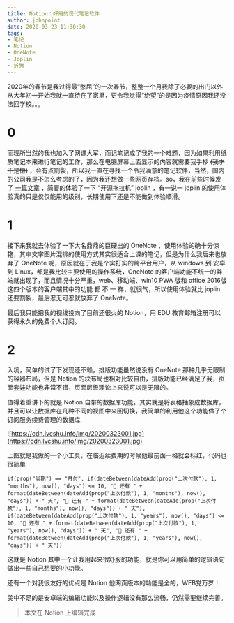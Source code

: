 ```yaml
---
title: Notion：好用的现代笔记软件
author: johnpoint
date: 2020-03-23 11:30:30
tags:
- 笔记
- Notion
- OneNote
- Joplin
- 折腾
---
```


2020年的春节是我过得最“憋屈”的一次春节，整整一个月我除了必要的出门以外从大年初一开始我就一直待在了家里，更令我觉得“绝望”的是因为疫情原因我还没法回学校。。。

# 0

而理所当然的我也加入了网课大军，而记笔记成了我的一个难题，因为如果利用纸质笔记本来进行笔记的工作，那么在电脑屏幕上面显示的内容就需要我手抄 ~~(我才不是懒)~~ ，会有点割裂，所以我一直在寻找一个令我满意的笔记软件，当然，国内的公司我是不怎么考虑的了，因为我还想做一些网页存档。so，我在前些时候发了 [一篇文章](https://blog.lvcshu.com/2020/02/22/Joplin%E7%AC%94%E8%AE%B0%E8%BD%AF%E4%BB%B6%E7%9A%84%E6%96%B0%E9%80%89%E6%8B%A9/) ，简要的体验了一下 “开源拖拉机” joplin ，有一说一 joplin 的使用体验真的只是仅仅能用的级别，长期使用下还是不能做到体验顺滑。

# 1

接下来我就去体验了一下大名鼎鼎的巨硬出的 OneNote ，使用体验的确十分惊艳，其中文字图片混排的使用方式其实很适合上课的笔记，但是为什么我后来也放弃了 OneNote 呢，原因就在于我是个实打实的跨平台用户，从 windows 到 安卓 到 Linux，都是我比较主要使用的操作系统，OneNote 的客户端功能不统一的弊端就出现了，而且情况十分严重，web、移动端、win10 PWA 版和 office 2016版这四个版本的客户端其中的功能 都 不 一 样，就很气，所以使用体验就比 joplin 还要割裂，最后忍无可忍就放弃了 OneNote。

最后我只能把我的视线投向了目前还很火的 Notion，用 EDU 教育邮箱注册可以获得永久的免费个人订阅。

# 2

入坑，简单的试了下发现还不赖，排版功能虽然说没有 OneNote 那种几乎无限制的容器布局，但是 Notion 的块布局也相对比较自由，排版功能已经满足了我，页面套娃功能也非常不错，页面层级理论上来说可以是无限的。

值得着重讲下的就是 Notion 自带的数据库功能，其实就是将表格抽象成数据库，并且可以让数据库在几种不同的视图中来回切换，我简单的利用他这个功能做了个订阅服务续费管理的数据库

![https://cdn.lvcshu.info/img/20200323001.jpg](https://cdn.lvcshu.info/img/20200323001.jpg)

上图就是我做的一个小工具，在临近续费期的时候他最前面一格就会标红，代码也很简单

``` 
if(prop("周期") == "月付", if(dateBetween(dateAdd(prop("上次付款"), 1, "months"), now(), "days") <= 10, "🔴 还有 " + format(dateBetween(dateAdd(prop("上次付款"), 1, "months"), now(), "days")) + " 天", "🔵 还有 " + format(dateBetween(dateAdd(prop("上次付款"), 1, "months"), now(), "days")) + " 天"), if(dateBetween(dateAdd(prop("上次付款"), 1, "years"), now(), "days") <= 10, "🔴 还有 " + format(dateBetween(dateAdd(prop("上次付款"), 1, "years"), now(), "days")) + " 天", "🔵 还有 " + format(dateBetween(dateAdd(prop("上次付款"), 1, "years"), now(), "days")) + " 天"))
```

这就是 Notion 其中一个让我用起来很舒服的功能，就是你可以用简单的逻辑语句做出一些自己想要的小功能。

还有一个对我很友好的优点是 Notion 他网页版本的功能是全的，WEB党万岁！

美中不足的是安卓端的编辑功能以及操作逻辑没有那么流畅，仍然需要继续完善。

> 本文在 Notion 上编辑完成

